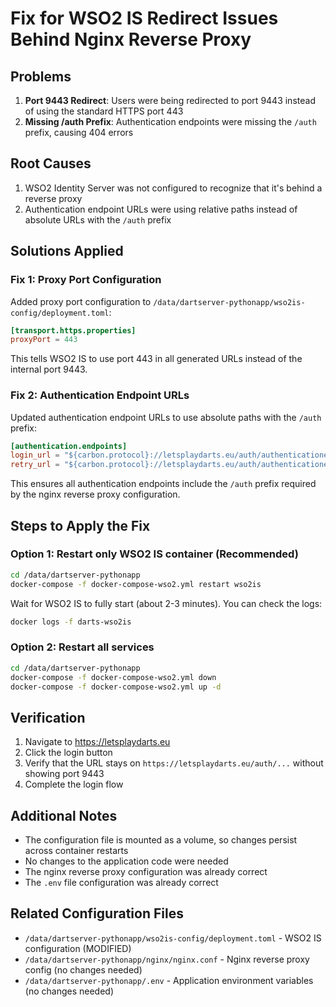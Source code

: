 # Fix for WSO2 IS Redirect Issues Behind Nginx Reverse Proxy

## Problems
1. **Port 9443 Redirect**: Users were being redirected to port 9443 instead of using the standard HTTPS port 443
2. **Missing /auth Prefix**: Authentication endpoints were missing the `/auth` prefix, causing 404 errors

## Root Causes
1. WSO2 Identity Server was not configured to recognize that it's behind a reverse proxy
2. Authentication endpoint URLs were using relative paths instead of absolute URLs with the `/auth` prefix

## Solutions Applied

### Fix 1: Proxy Port Configuration
Added proxy port configuration to `/data/dartserver-pythonapp/wso2is-config/deployment.toml`:

```toml
[transport.https.properties]
proxyPort = 443
```

This tells WSO2 IS to use port 443 in all generated URLs instead of the internal port 9443.

### Fix 2: Authentication Endpoint URLs
Updated authentication endpoint URLs to use absolute paths with the `/auth` prefix:

```toml
[authentication.endpoints]
login_url = "${carbon.protocol}://letsplaydarts.eu/auth/authenticationendpoint/login.do"
retry_url = "${carbon.protocol}://letsplaydarts.eu/auth/authenticationendpoint/retry.do"
```

This ensures all authentication endpoints include the `/auth` prefix required by the nginx reverse proxy configuration.

## Steps to Apply the Fix

### Option 1: Restart only WSO2 IS container (Recommended)
```bash
cd /data/dartserver-pythonapp
docker-compose -f docker-compose-wso2.yml restart wso2is
```

Wait for WSO2 IS to fully start (about 2-3 minutes). You can check the logs:
```bash
docker logs -f darts-wso2is
```

### Option 2: Restart all services
```bash
cd /data/dartserver-pythonapp
docker-compose -f docker-compose-wso2.yml down
docker-compose -f docker-compose-wso2.yml up -d
```

## Verification
1. Navigate to https://letsplaydarts.eu
2. Click the login button
3. Verify that the URL stays on `https://letsplaydarts.eu/auth/...` without showing port 9443
4. Complete the login flow

## Additional Notes
- The configuration file is mounted as a volume, so changes persist across container restarts
- No changes to the application code were needed
- The nginx reverse proxy configuration was already correct
- The `.env` file configuration was already correct

## Related Configuration Files
- `/data/dartserver-pythonapp/wso2is-config/deployment.toml` - WSO2 IS configuration (MODIFIED)
- `/data/dartserver-pythonapp/nginx/nginx.conf` - Nginx reverse proxy config (no changes needed)
- `/data/dartserver-pythonapp/.env` - Application environment variables (no changes needed)